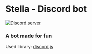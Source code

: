 <h1>Stella - Discord bot</h1>
<div>
  <p>
    <a href="https://discord.gg/ReBJ4AB"><img src="https://i.imgur.com/Pih2tZP.png" alt="Discord server" /></a>
</div>

<h3>A bot made for fun</h3>
 
 Used library: <a href="https://github.com/discordjs/discord.js">discord.js</a>